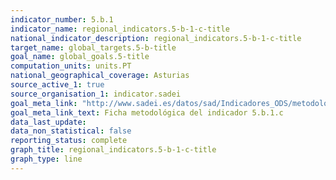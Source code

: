 ```yaml
---
indicator_number: 5.b.1
indicator_name: regional_indicators.5-b-1-c-title
national_indicator_description: regional_indicators.5-b-1-c-title
target_name: global_targets.5-b-title
goal_name: global_goals.5-title
computation_units: units.PT
national_geographical_coverage: Asturias
source_active_1: true
source_organisation_1: indicator.sadei
goal_meta_link: "http://www.sadei.es/datos/sad/Indicadores_ODS/metodologia/5.b.1.c.pdf"
goal_meta_link_text: Ficha metodológica del indicador 5.b.1.c
data_last_update:  
data_non_statistical: false
reporting_status: complete
graph_title: regional_indicators.5-b-1-c-title
graph_type: line
---
```

